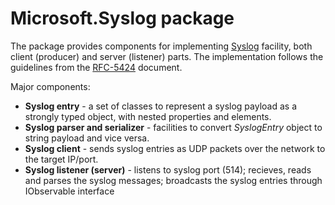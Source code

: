 ﻿# Microsoft.Syslog package

The package provides components for implementing [Syslog](https://en.wikipedia.org/wiki/Syslog) facility, both client (producer) and server (listener) parts. The implementation follows the guidelines from the [RFC-5424](https://tools.ietf.org/html/rfc5424) document. 

Major components: 
* **Syslog entry** - a set of classes to represent a syslog payload as a strongly typed object, with nested properties and elements. 
* **Syslog parser and serializer** - facilities to convert *SyslogEntry* object to string payload and vice versa. 
* **Syslog client** - sends syslog entries as UDP packets over the network to the target IP/port. 
* **Syslog listener (server)** - listens to syslog port (514); recieves, reads and parses the syslog messages; broadcasts the syslog entries through IObservable<T> interface 